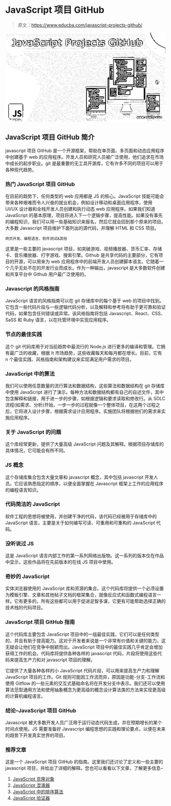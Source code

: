 # JavaScript 项目 GitHub

> 原文：<https://www.educba.com/javascript-projects-github/>

![JavaScript Projects GitHub](img/632566bf5e12d4f7a1db226d0767dda4.png)



## JavaScript 项目 GitHub 简介

javascript 项目 GitHub 是一个开源框架，帮助在单页面、多页面和动态应用程序中创建基于 web 的应用程序。开发人员和研究人员被广泛使用，他们追求在市场中成长的起步职业。git 是最重要的无工具开源库，它有许多不同的项目可以用于各种现代趋势。

### 热门 JavaScript 项目 GitHub

在目前的趋势下，任何类型的 web 应用都是 JS 的核心。JavaScript 技能可能会带来各种艰难而令人兴奋的就业机会，例如设计移动和桌面应用程序，使用 UI/UX 设计器和全栈开发人员创建和执行动态 web 应用程序。如果我们知道 JavaScript 的基本原理，项目将进入下一个逻辑步骤，提高性能。如果没有事先的编程知识，我们可以用一些基础知识来报名，然后它就会回到那个原来的项目。大多数 Javascript 项目维护下面列出的源代码，并理解 HTML 和 CSS 项目。

<small>网页开发、编程语言、软件测试&其他</small>

这里是一些主要的 javascript 项目，如突破游戏、视频播放器、货币汇率、存储卡、音乐播放器、打字游戏、搜索引擎。Github 是共享代码的主要部分，它有项目的开源，可以用来为 web 应用程序中的前端开发人员创建脚本语言。它随着一个几乎无处不在的开发行业而成长。作为一种输出，javascript 是大多数软件创建和共享平台中 Github 用户最广泛使用的。

### Javascript 的风格指南

JavaScript 语言的风格指南可以在 git 存储库中的每个基于 web 的项目中找到。它包含一些代码片段与一些逻辑代码分析，以及解释和参考将有助于更可靠和验证代码，如果包含任何错误或异常。该风格指南将包括 Javascript、React、CSS、SaSS 和 Ruby 语言，以在托管环境中实现应用程序。

### 节点的最佳实践

这个 git 代码库用于对当前趋势中最流行的 Node.js 进行更多的编译和管理。它拥有最广泛的收藏，根据 It 市场趋势，这些收藏每天和每月都在增长。目前，它有 n 个最佳实践、风格指南和架构建议来实现满足用户需求的项目。

### JavaScript 中的算法

我们可以使用任意数量的流行算法和数据结构，这些算法和数据结构在 git 存储库中使用 JavaScript 进行了演示。每种方法和数据结构都有自己的自述文件，其中包含解释和链接，用于进一步的步骤，如根据逻辑和要求读取和修改行。从 SDLC 流程(如需求、分析)开始，一步一步的过程就像一个整体项目，在这两个过程之后，它将进入设计步骤，根据需求设计应用程序。实施团队将根据他们的需求来实施应用程序。

### 关于 JavaScript 的问题

这个库经常更新，提供了大量高级 JavaScript 问题及其解释。根据项目存储库的具体情况，它可能会有所不同。

### JS 概念

这个存储库集合包含大量文章和 javascript 概念，其中包括 javascript 开发人员。它应该熟悉指定的顺序，以便全面掌握在 Javascript 框架上工作的应用程序的编程语言知识。

### 代码简洁的 JavaScript

软件工程的思想将被使用，并创建干净的代码，该代码已经被用于存储库中的 JavaScript 语言。主要是关于如何编写可读、可重用和可重构的 JavaScript 代码。

### 没听说过 JS

这是 JavaScript 语言内部工作的第一系列网络出版物。这一系列的版本仅在作品中显示，这些作品将在先前版本的在线 JS 项目中使用。

### 奇妙的 JavaScript

实体浏览器使用的 JavaScript 库和资源的集合。这个代码库将提供一个必须设置为模板引擎、文章和其他帖子文档的框架集合，就像反应式和函数式编程语言一样。它有更多的，所有这些都可以用于促进足智多谋，它更有可能帮助选择正确的技术栈的代码项目。

### JavaScript 项目 GitHub 指南

这个代码库主要包含 JavaScript 项目中的一组最佳实践，它们可以是任何类型的，并且有助于提高能力。这对于开发者来说是一个非常有价值和关键的能力，这无疑会让他们在竞争中脱颖而出。JavaScript 项目中的最佳实践几乎肯定会增加获得工作的机会。代码库将提供各种各样的 javascript 代码，片段将使用这些代码来提高生产力和对 javascript 项目的理解。

它提供了大量各种各样的小 JavaScript 代码片段，可以用来提高生产力和理解 JavaScript 项目的工作。Git 规则可能因工作流而异，原因是功能-分支-工作流和使用 Gitflow 的一些元素的交互式基础命名将在开发分支中表示。我们还可以使用算法范型通用方法和使用抽象概念为更高级的概念设计算法类的方法来实现更高级的计算机编程语言。

### 结论–JavaScript 项目 GitHub

Javascript 被大多数开发人员广泛用于运行动态代码生成，并在预期增长的某个时间点使用。JS 需要准备好 Javascript 编程思想的实践和理论要点，以便在未来的趋势下开发真实世界的项目。

### 推荐文章

这是一个 JavaScript 项目 GitHub 的指南。这里我们还讨论了定义和一些主要的 javascript 项目，并给出了详细的解释。您也可以看看以下文章，了解更多信息–

1.  [JavaScript 克隆对象](https://www.educba.com/javascript-clone-object/)
2.  [JavaScript 混淆器](https://www.educba.com/javascript-obfuscator/)
3.  [JavaScript 中的排序算法](https://www.educba.com/sorting-algorithms-in-javascript/)
4.  [JavaScript 验证器](https://www.educba.com/javascript-validator/)





